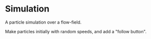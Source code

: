 # Simulation

A particle simulation over a flow-field.

Make particles initially with random speeds, and add a "follow button".
